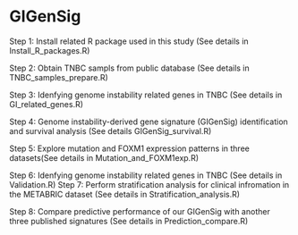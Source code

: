# GIGenSig
Step 1:
Install related R package used in this study (See details in Install_R_packages.R)

Step 2:
Obtain TNBC sampls from public database (See details in TNBC_samples_prepare.R)

Step 3:
Idenfying genome instability related genes in TNBC (See details in GI_related_genes.R)

Step 4:
Genome instability-derived gene signature (GIGenSig) identification and survival analysis (See details GIGenSig_survival.R)

Step 5:
Explore mutation and FOXM1 expression patterns in three datasets(See details in Mutation_and_FOXM1exp.R)

Step 6:
Idenfying genome instability related genes in TNBC (See details in Validation.R)
Step 7:
Perform stratification analysis for clinical infromation in the METABRIC dataset (See details in Stratification_analysis.R)

Step 8:
Compare predictive performance of our GIGenSig with another three published signatures (See details in Prediction_compare.R)

